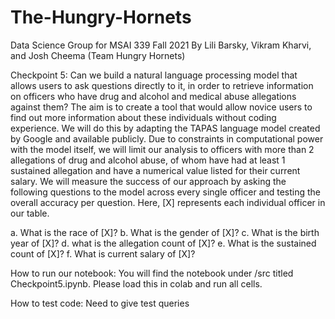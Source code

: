 # The-Hungry-Hornets
Data Science Group for MSAI 339 Fall 2021
By Lili Barsky, Vikram Kharvi, and Josh Cheema (Team
Hungry Hornets)

Checkpoint 5:
Can we build a natural language processing model that allows users to ask questions
directly to it, in order to retrieve information on officers who have drug and
alcohol and medical abuse allegations against them? The aim is to create a tool that
would allow novice users to find out more information about these individuals without
coding experience. We will do this by adapting the TAPAS language model created
by Google and available publicly. Due to constraints in computational power with
the model itself, we will limit our analysis to officers with more than 2
allegations of drug and alcohol abuse, of whom have had at least 1 sustained
allegation and have a numerical value listed for their current salary.
We will measure the success of our approach by asking the following questions
to the model across every single officer and testing the overall accuracy per
question. Here, [X] represents each individual officer in our table.

a.	What is the race of [X]?
b.	What is the gender of [X]?
c.	What is the birth year of [X]?
d.	what is the allegation count of [X]?
e.	What is the sustained count of [X]?
f.	What is current salary of [X]?


How to run our notebook:
You will find the notebook under /src titled Checkpoint5.ipynb. Please load this in
colab and run all cells.

How to test code:
Need to give test queries
